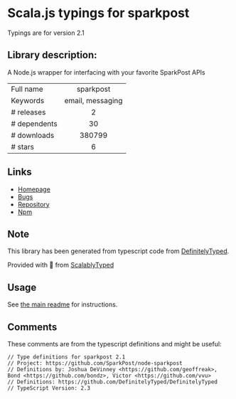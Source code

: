 
# Scala.js typings for sparkpost

Typings are for version 2.1

## Library description:
A Node.js wrapper for interfacing with your favorite SparkPost APIs

|                    |                 |
| ------------------ | :-------------: |
| Full name          | sparkpost |
| Keywords           | email, messaging |
| # releases         | 2 |
| # dependents       | 30 |
| # downloads        | 380799 |
| # stars            | 6 |

## Links
- [Homepage](https://github.com/SparkPost/node-sparkpost)
- [Bugs](https://github.com/SparkPost/node-sparkpost/issues)
- [Repository](https://github.com/SparkPost/node-sparkpost)
- [Npm](https://www.npmjs.com/package/sparkpost)
    


## Note
This library has been generated from typescript code from [DefinitelyTyped](https://definitelytyped.org).

Provided with :purple_heart: from [ScalablyTyped](https://github.com/oyvindberg/ScalablyTyped)

## Usage
See [the main readme](../../readme.md) for instructions.

## Comments

These comments are from the typescript definitions and might be useful:
```
// Type definitions for sparkpost 2.1
// Project: https://github.com/SparkPost/node-sparkpost
// Definitions by: Joshua DeVinney <https://github.com/geoffreak>, Bond <https://github.com/bondz>, Victor <https://github.com/vvu>
// Definitions: https://github.com/DefinitelyTyped/DefinitelyTyped
// TypeScript Version: 2.3

```

